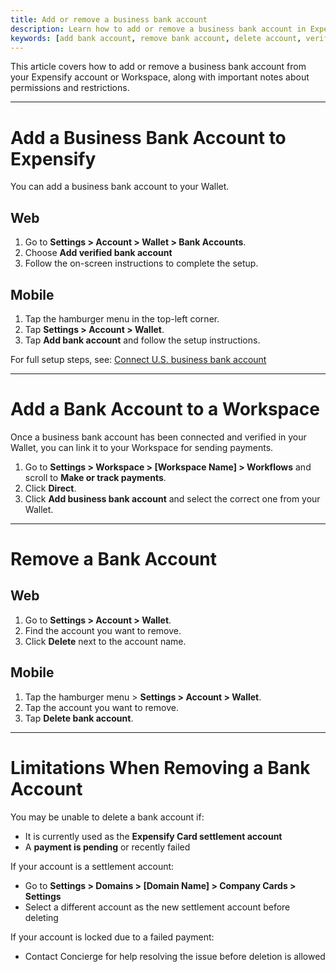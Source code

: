 ```yaml
---
title: Add or remove a business bank account
description: Learn how to add or remove a business bank account in Expensify, including setup steps and limitations.
keywords: [add bank account, remove bank account, delete account, verified account, deposit-only, Expensify Wallet, ACH, payments setup, business bank account, business checking]
---
```

<div id="expensify-classic" markdown="1">

This article covers how to add or remove a business bank account from your Expensify account or Workspace, along with important notes about permissions and restrictions.

---

# Add a Business Bank Account to Expensify

You can add a business bank account to your Wallet.

## Web
1. Go to **Settings > Account > Wallet > Bank Accounts**.
2. Choose **Add verified bank account** 
3. Follow the on-screen instructions to complete the setup.

## Mobile
1. Tap the hamburger menu in the top-left corner.
2. Tap **Settings > Account > Wallet**.
3. Tap **Add bank account** and follow the setup instructions.

For full setup steps, see: [Connect U.S. business bank account](https://docs.expensify.com/classic/connect-us-business-bank-account)

---

# Add a Bank Account to a Workspace

Once a business bank account has been connected and verified in your Wallet, you can link it to your Workspace for sending payments.

1. Go to **Settings > Workspace > [Workspace Name] > Workflows** and scroll to **Make or track payments**.
2. Click **Direct**.
3. Click **Add business bank account** and select the correct one from your Wallet.

---

# Remove a Bank Account

## Web
1. Go to **Settings > Account > Wallet**.
2. Find the account you want to remove.
3. Click **Delete** next to the account name.

## Mobile
1. Tap the hamburger menu > **Settings > Account > Wallet**.
2. Tap the account you want to remove.
3. Tap **Delete bank account**.

---

# Limitations When Removing a Bank Account

You may be unable to delete a bank account if:
- It is currently used as the **Expensify Card settlement account**
- A **payment is pending** or recently failed

If your account is a settlement account:
- Go to **Settings > Domains > [Domain Name] > Company Cards > Settings**
- Select a different account as the new settlement account before deleting

If your account is locked due to a failed payment:
- Contact Concierge for help resolving the issue before deletion is allowed

</div>

